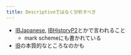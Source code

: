 ```yaml
---
title: Descriptiveではなく分析すべき
---
```


* [IBJapanese](IBJapanese.md), [IBHistoryP2](IBHistoryP2.md)とかで言われること
  * mark schemeにも書かれている
* [IB](IB.md)の本質的なところなのかも
